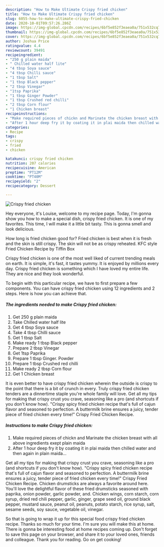 ```yaml
---
description: "How to Make Ultimate Crispy fried chicken"
title: "How to Make Ultimate Crispy fried chicken"
slug: 6055-how-to-make-ultimate-crispy-fried-chicken
date: 2020-10-01T09:57:26.286Z
image: https://img-global.cpcdn.com/recipes/6bf5e852f3eaea0a/751x532cq70/crispy-fried-chicken-recipe-main-photo.jpg
thumbnail: https://img-global.cpcdn.com/recipes/6bf5e852f3eaea0a/751x532cq70/crispy-fried-chicken-recipe-main-photo.jpg
cover: https://img-global.cpcdn.com/recipes/6bf5e852f3eaea0a/751x532cq70/crispy-fried-chicken-recipe-main-photo.jpg
author: Joshua Price
ratingvalue: 4.4
reviewcount: 39491
recipeingredient:
- "250 g plain maida"
- " Chilled water half lite"
- "4 tbsp Soya sauce"
- "4 tbsp Chilli sauce"
- "1 tbsp Salt"
- "1 tbsp Black pepper"
- "2 tbsp Vinegar"
- "1tsp Paprika"
- "1 tbsp Ginger Powder"
- "1 tbsp Crushed red chilli"
- "2 tbsp Corn flour"
- "1 Chicken breast"
recipeinstructions:
- "Make required pieces of chickn and Marinate the chicken breast with all above ingredients exept plain maida"
- "After 1 hour deep fry it by coating it in plai maida then chilled water and then again in plain maida..."
categories:
- Recipe
tags:
- crispy
- fried
- chicken

katakunci: crispy fried chicken 
nutrition: 207 calories
recipecuisine: American
preptime: "PT12M"
cooktime: "PT40M"
recipeyield: "2"
recipecategory: Dessert

---
```



![Crispy fried chicken](https://img-global.cpcdn.com/recipes/6bf5e852f3eaea0a/751x532cq70/crispy-fried-chicken-recipe-main-photo.jpg)

Hey everyone, it's Louise, welcome to my recipe page. Today, I'm gonna show you how to make a special dish, crispy fried chicken. It is one of my favorites. This time, I will make it a little bit tasty. This is gonna smell and look delicious.

How long is fried chicken good for? Fried chicken is best when it is fresh and the skin is still crispy. The skin will not be as crispy reheated. KFC style Fried Chicken Recipe by Tiffin Box

Crispy fried chicken is one of the most well liked of current trending meals on earth. It is simple, it's fast, it tastes yummy. It is enjoyed by millions every day. Crispy fried chicken is something which I have loved my entire life. They are nice and they look wonderful.


To begin with this particular recipe, we have to first prepare a few components. You can have crispy fried chicken using 12 ingredients and 2 steps. Here is how you can achieve that.

<!--inarticleads1-->

##### The ingredients needed to make Crispy fried chicken:

1. Get 250 g plain maida
1. Take  Chilled water half lite
1. Get 4 tbsp Soya sauce
1. Take 4 tbsp Chilli sauce
1. Get 1 tbsp Salt
1. Make ready 1 tbsp Black pepper
1. Prepare 2 tbsp Vinegar
1. Get 1tsp Paprika
1. Prepare 1 tbsp Ginger. Powder
1. Prepare 1 tbsp Crushed red chilli
1. Make ready 2 tbsp Corn flour
1. Get 1 Chicken breast


It is even better to have crispy fried chicken wherein the outside is crispy to the point that there is a bit of crunch in every. Truly crispy fried chicken tenders are a dinnertime staple you&#39;re whole family will love. Get all my tips for making that crispy crust you crave, seasoning like a pro (and shortcuts if you don&#39;t know how). &#34;Crispy spicy fried chicken recipe that&#39;s full of cajun flavor and seasoned to perfection. A buttermilk brine ensures a juicy, tender piece of fried chicken every time!&#34; Crispy Fried Chicken Recipe. 

<!--inarticleads2-->

##### Instructions to make Crispy fried chicken:

1. Make required pieces of chickn and Marinate the chicken breast with all above ingredients exept plain maida
1. After 1 hour deep fry it by coating it in plai maida then chilled water and then again in plain maida...


Get all my tips for making that crispy crust you crave, seasoning like a pro (and shortcuts if you don&#39;t know how). &#34;Crispy spicy fried chicken recipe that&#39;s full of cajun flavor and seasoned to perfection. A buttermilk brine ensures a juicy, tender piece of fried chicken every time!&#34; Crispy Fried Chicken Recipe. Chicken drumsticks are always a favorite around here. You&#39;ll love the delightful flavor of these fried drumsticks seasoned with paprika, onion powder, garlic powder, and. Chicken wings, corn starch, corn syrup, dried red chili pepper, garlic, ginger, grape seed oil, ground black pepper, mustard sauce, peanut oil, peanuts, potato starch, rice syrup, salt, sesame seeds, soy sauce, vegetable oil, vinegar. 

So that is going to wrap it up for this special food crispy fried chicken recipe. Thanks so much for your time. I'm sure you will make this at home. There is gonna be interesting food at home recipes coming up. Don't forget to save this page on your browser, and share it to your loved ones, friends and colleague. Thank you for reading. Go on get cooking!

